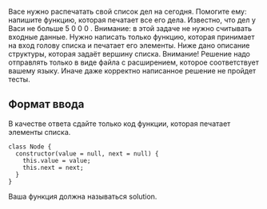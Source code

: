 Васе нужно распечатать свой список дел на сегодня. Помогите ему: напишите функцию, которая печатает все его дела. Известно, что дел у Васи не больше
5
0
0
0
.
Внимание: в этой задаче не нужно считывать входные данные. Нужно написать только функцию, которая принимает на вход голову списка и печатает его элементы. Ниже дано описание структуры, которая задаёт вершину списка.
Внимание! Решение надо отправлять только в виде файла с расширением, которое соответствует вашему языку. Иначе даже корректно написанное решение не пройдет тесты.

## Формат ввода

В качестве ответа сдайте только код функции, которая печатает элементы списка.

```JS:
class Node {
  constructor(value = null, next = null) {
    this.value = value;
    this.next = next;
  }
}
```

Ваша функция должна называться solution.
